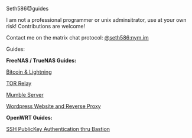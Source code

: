 Seth586😈guides

I am not a professional programmer or unix adminsitrator, use at your own risk!
Contributions are welcome!

Contact me on the matrix chat protocol: [@seth586:nym.im](https://matrix.to/#/@seth586:nym.im)

Guides:

**FreeNAS / TrueNAS Guides:**

[₿itcoin & Lightning️](https://github.com/seth586/guides/blob/master/FreeNAS/bitcoin/README.md)

[TOR Relay](https://github.com/seth586/guides/tree/master/FreeNAS/tor_relay)

[Mumble Server](https://github.com/seth586/guides/blob/master/FreeNAS/mumble/README.md)

[Wordpress Website and Reverse Proxy](https://github.com/seth586/guides/tree/master/FreeNAS/webserver)

**OpenWRT Guides:**

[SSH PublicKey Authentication thru Bastion](https://github.com/seth586/guides/blob/master/OpenWRT/security/README.md)
